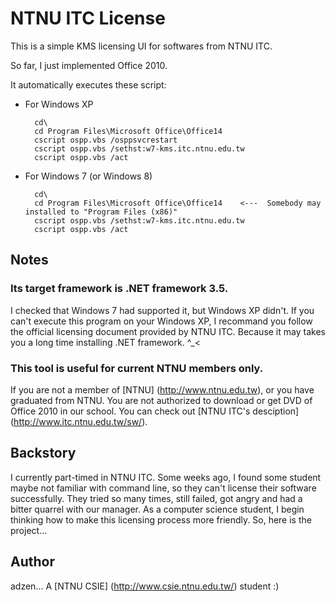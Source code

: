 NTNU ITC License
================

This is a simple KMS licensing UI for softwares from NTNU ITC.

So far, I just implemented Office 2010. 

It automatically executes these script:

* For Windows XP

        cd\
        cd Program Files\Microsoft Office\Office14
        cscript ospp.vbs /osppsvcrestart
        cscript ospp.vbs /sethst:w7-kms.itc.ntnu.edu.tw
        cscript ospp.vbs /act

* For Windows 7 (or Windows 8)

        cd\
        cd Program Files\Microsoft Office\Office14    <---  Somebody may installed to "Program Files (x86)"
        cscript ospp.vbs /sethst:w7-kms.itc.ntnu.edu.tw
        cscript ospp.vbs /act
        
## Notes

### Its target framework is .NET framework 3.5.  

I checked that Windows 7 had supported it, but Windows XP didn't.
If you can't execute this program on your Windows XP,
I recommand you follow the official licensing document provided by NTNU ITC.
Because it may takes you a long time installing .NET framework. ^_<
  
### This tool is useful for current NTNU members only.

If you are not a member of [NTNU] (http://www.ntnu.edu.tw), or you have graduated from NTNU. You are not authorized to download or get DVD of Office 2010 in our school.
You can check out [NTNU ITC's desciption] (http://www.itc.ntnu.edu.tw/sw/).

## Backstory

I currently part-timed in NTNU ITC.
Some weeks ago, I found some student maybe not familiar with command line,
so they can't license their software successfully.
They tried so many times, still failed, got angry and had a bitter quarrel with our manager.
As a computer science student, I begin thinking how to make this licensing process more friendly.
So, here is the project...

## Author

adzen... A [NTNU CSIE] (http://www.csie.ntnu.edu.tw/) student :)     

    
    
        
